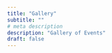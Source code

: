 ```yaml
---
title: "Gallery"
subtitle: ""
# meta description
description: "Gallery of Events"
draft: false
---
```

